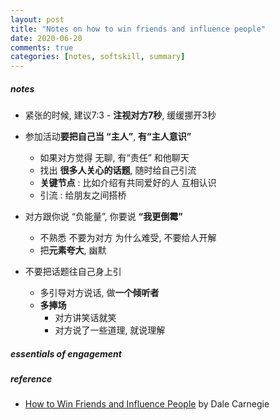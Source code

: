 ```yaml
---
layout: post
title: "Notes on how to win friends and influence people"
date: 2020-06-20
comments: true
categories: [notes, softskill, summary]
---
```


##### notes  

* 紧张的时候, 建议7:3 - **注视对方7秒**, 缓缓挪开3秒  

* 参加活动**要把自己当 “主人”**, **有“主人意识”**   
  - 如果对方觉得 无聊,  有“责任” 和他聊天  
  - 找出 **很多人关心的话题**, 随时给自己引流  
  - **关键节点** :  比如介绍有共同爱好的人 互相认识  
  - 引流 :  给朋友之间搭桥  

* 对方跟你说 “负能量”,  你要说 **“我更倒霉”**    
  - 不熟悉 不要为对方 为什么难受, 不要给人开解   
  - 把**元素夸大**, 幽默   

* 不要把话题往自己身上引  
  - 多引导对方说话, 做**一个倾听者**   
  - **多捧场**  
     + 对方讲笑话就笑 
     + 对方说了一些道理, 就说理解  

##### essentials of engagement  



##### reference
* [How to Win Friends and Influence People](https://www.goodreads.com/book/show/4865.How_to_Win_Friends_and_Influence_People) by Dale Carnegie